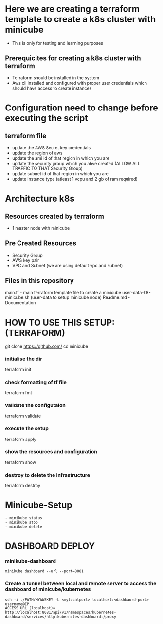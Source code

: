 # Here we are creating a terraform template to create a k8s cluster with minicube 
- This is only for testing and learning purposes
## Prerequicites for  creating a k8s cluster with terraform
- Terraform should be installed in the system
- Aws cli installed and configured with proper user credentials which should have access to create instances


# Configuration need to change before executing the script
## terraform file 
- update the AWS Secret key credentials
- update the region of aws 
- update the ami id of that region in which you are 
- update the security group which you ahve created (ALLOW ALL TRAFFIC TO THAT Security Group)
- update subnet id of that region in which you are 
- update instance type (atleast 1 vcpu and 2 gb of ram required)


# Architecture k8s 
## Resources created by terraform 
- 1 master node with minicube


## Pre Created Resources
- Security Group 
- AWS key pair
- VPC and Subnet (we are using default vpc and subnet)


## Files in this repository
main.tf - main terraform template file to create a minicube 
user-data-k8-minicube.sh (user-data to setup minicube node)
Readme.md - Documentation



# HOW TO USE THIS SETUP:(TERRAFORM)
git clone https://github.com/
cd minicube
### initialise the dir
terraform init
### check formatting of tf file 
terraform fmt  
### validate the configutaion
terraform validate 
### execute the setup 
terraform apply 
### show the resources and configuration
terraform show 
### destroy to delete the infrastructure
terraform destroy


## ######################################################################################
# Minicube-Setup
```
- minikube status
- minikube stop
- minikube delete
```

# #####################################################################################
# DASHBOARD DEPLOY

### minikube-dashboard
```
minikube dashboard --url --port=8081
```


### Create a tunnel between local and remote server to access the dashboard of minicube/kubernetes
```
ssh -i ./PATH/MYAWSKEY -L <mylocalport>:localhost:<dashbaord-port> username@IP
ACCESS URL (localhost)= http://localhost:8081/api/v1/namespaces/kubernetes-dashboard/services/http:kubernetes-dashboard:/proxy
```
